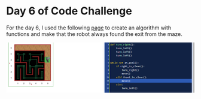 # Day 6 of Code Challenge

For the day 6, I used the following [page](https://reeborg.ca/reeborg.html?lang=en&mode=python&menu=worlds%2Fmenus%2Freeborg_intro_en.json&name=Maze&url=worlds%2Ftutorial_en%2Fmaze1.json) to create an algorithm with functions and make that the robot always found the exit from the maze.

![image](Day%206.png)